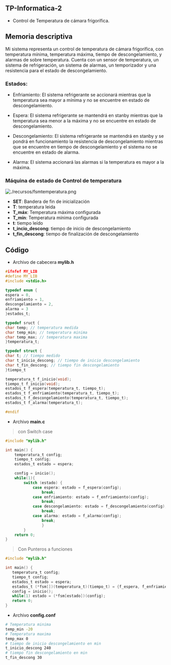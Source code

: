 ## TP-Informatica-2


- Control de Temperatura de cámara frigorífica.

## Memoria descriptiva
Mi sistema representa un control de temperatura de cámara frigorífica, con temperatura mínima, temperatura máxima, tiempo de descongelamiento, y alarmas de sobre temperatura.
Cuenta con un sensor de temperatura, un sistema de refrigeración, un sistema de alarmas, un temporizador y una resistencia para el estado de descongelamiento.

### Estados:

- Enfriamiento: El sistema refrigerante se accionará mientras que la temperatura sea mayor a mínima y no se encuentre en estado de descongelamiento.

- Espera: El sistema refrigerante se mantendrá en stanby mientras que la temperatura sea menor a la máxima y no se encuentre en estado de descongelamiento.

- Descongelamiento: El sistema refrigerante se mantendrá en stanby y se pondrá en funcionamiento la resistencia de descongelamiento mientras que se encuentre en tiempo de descongelamiento y el sistema no se encuentre en estado de alarma.

- Alarma: El sistema accionará las alarmas si la temperatura es mayor a la máxima.


### Máquina de estado de Control de temperatura

 ![./recursos/fsmtemperatura.png](https://github.com/DamRCorba/Informatica2_2_11_2022/blob/master/TrabajoPractico/recursos/fsmtemperatura.png)

 - __SET__: Bandera de fin de inicialización
 - __T__: temperatura leida
 - __T_máx__: Temperatura máxima configurada
 - __T_mín__: Temperatura mínima configurada
 - __t__: tiempo leído
 - __t_incio_descong__: tiempo de inicio de descongelamiento
 - __t_fin_descong__: tiempo de finalización de descongelamiento

## Código

- Archivo de cabecera __mylib.h__

```c
#ifnfef MY_LIB
#define MY_LIB
#include <stdio.h>

typedef enum {
espera = 0,
enfriamiento = 1,
descongelamiento = 2,
alarma = 3
}estados_t;

typedef sruct {
char temp; // temperatura medida
char temp_min; // temperatura minima
char temp_max; // temperatura maxima
}temperatura_t;

typedef struct {
char t; // tiempo medido
char t_inicio_descong; // tiempo de inicio descongelamiento
char t_fin_descong; // tiempo fin descongelamiento
}tiempo_t

temperatura_t f_inicio(void);
tiempo_t f_inicio(void);
estados_t f_espera(temperatura_t, tiempo_t);
estados_t f_enfriamiento(temperatura_t, tiempo_t);
estados_t f_descongelamiento(temperatura_t, tiempo_t);
estados_t f_alarma(temperatura_t);

#endif
```

- Archivo __main.c__
> con Switch case

```c
#include "mylib.h"

int main() {
	temperatura_t config;
	tiempo_t config;
	estados_t estado = espera;

	config = inicio();
	while(1){
		switch (estado) {
			case espera: estado = f_espera(config);
				break;
			case enfriamiento: estado = f_enfriamiento(config);
				break;
			case descongelamiento: estado = f_descongelamiento(config);
				break;
			case alarma: estado = f_alarma(config);
				break;
				}
		}
	return 0;
}
```
 > Con Punteros a funciones

 ```c
#include "mylib.h"

int main() {
	temperatura_t config;
	tiempo_t config;
	estados_t estado = espera;
	estados_t (*fsm[])(temperatura_t)(tiempo_t) = {f_espera, f_enfriamiento, f_descongelamiento, f_alarma}
	config = inicio();
	while(1) estado = (*fsm[estado])(config);
	return 0;
}
 ```
- Archivo __config.conf__

```bash
# Temperatura minima
temp_min -20
# Temperatura maxima
temp_max 0
# tiempo de inicio descongelamiento en min
t_inicio_descong 240
# tiempo fin descongelamiento en min
t_fin_descong 30
```

